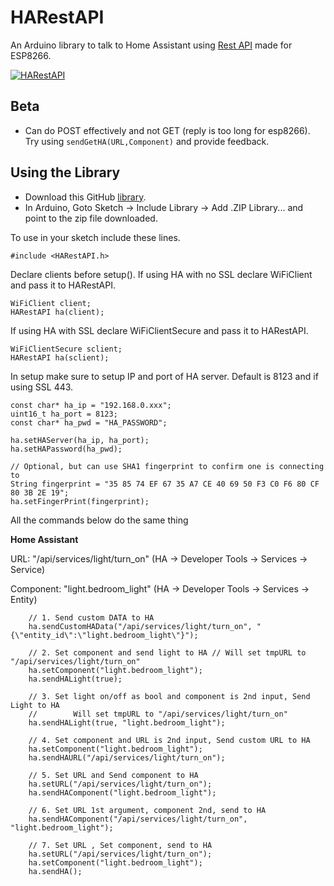 # HARestAPI

An Arduino library to talk to Home Assistant using [Rest API](https://www.home-assistant.io/developers/rest_api/) made for ESP8266.

[![HARestAPI](https://img.youtube.com/vi/XV_X3e7xwDE/0.jpg)](https://www.youtube.com/watch?v=XV_X3e7xwDE)


## Beta
* Can do POST effectively and not GET (reply is too long for esp8266). Try using `sendGetHA(URL,Component)` and provide feedback.

## Using the Library
* Download this GitHub [library](https://github.com/debsahu/HARestAPI/archive/master.zip).
* In Arduino, Goto Sketch -> Include Library -> Add .ZIP Library... and point to the zip file downloaded.

To use in your sketch include these lines.
```
#include <HARestAPI.h>
```
Declare clients before setup().
If using HA with no SSL declare WiFiClient and pass it to HARestAPI.
```
WiFiClient client;
HARestAPI ha(client);
```
If using HA with SSL declare WiFiClientSecure and pass it to HARestAPI.
```
WiFiClientSecure sclient;
HARestAPI ha(sclient);
```
In setup make sure to setup IP and port of HA server. Default is 8123 and if using SSL 443.
```
const char* ha_ip = "192.168.0.xxx";
uint16_t ha_port = 8123;
const char* ha_pwd = "HA_PASSWORD";

ha.setHAServer(ha_ip, ha_port);
ha.setHAPassword(ha_pwd);
  
// Optional, but can use SHA1 fingerprint to confirm one is connecting to 
String fingerprint = "35 85 74 EF 67 35 A7 CE 40 69 50 F3 C0 F6 80 CF 80 3B 2E 19";
ha.setFingerPrint(fingerprint);
```
All the commands below do the same thing

**Home Assistant**

URL: "/api/services/light/turn_on" (HA -> Developer Tools -> Services -> Service)

Component: "light.bedroom_light" (HA -> Developer Tools -> Services -> Entity)

```
    // 1. Send custom DATA to HA
    ha.sendCustomHAData("/api/services/light/turn_on", "{\"entity_id\":\"light.bedroom_light\"}");
```
```
    // 2. Set component and send light to HA // Will set tmpURL to "/api/services/light/turn_on"
    ha.setComponent("light.bedroom_light");
    ha.sendHALight(true);
```
```  
    // 3. Set light on/off as bool and component is 2nd input, Send Light to HA 
    //        Will set tmpURL to "/api/services/light/turn_on"
    ha.sendHALight(true, "light.bedroom_light");
```
```  
    // 4. Set component and URL is 2nd input, Send custom URL to HA
    ha.setComponent("light.bedroom_light");
    ha.sendHAURL("/api/services/light/turn_on");
```
```  
    // 5. Set URL and Send component to HA
    ha.setURL("/api/services/light/turn_on");
    ha.sendHAComponent("light.bedroom_light");
```
```  
    // 6. Set URL 1st argument, component 2nd, send to HA
    ha.sendHAComponent("/api/services/light/turn_on", "light.bedroom_light");
```
```  
    // 7. Set URL , Set component, send to HA
    ha.setURL("/api/services/light/turn_on");
    ha.setComponent("light.bedroom_light");
    ha.sendHA();
```
